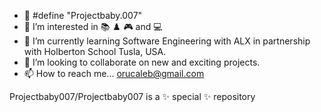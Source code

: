 - 👋 #define "Projectbaby.007"
- 👀 I’m interested in 📚 ♟️ 🎮 and 💻
- 🌱 I’m currently learning Software Engineering with ALX in partnership with Holberton School Tusla, USA.
- 💞️ I’m looking to collaborate on new and exciting projects. 
- 📫 How to reach me... orucaleb@gmail.com 

Projectbaby007/Projectbaby007 is a ✨ special ✨ repository
